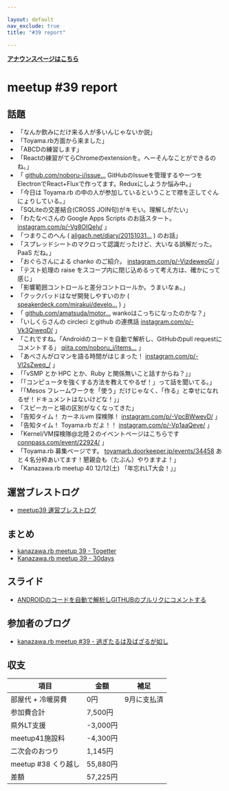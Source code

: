 ```yaml
---

layout: default
nav_exclude: true
title: "#39 report"

---
```


<p> <a href="./"><strong>アナウンスページはこちら</strong></a></p>

meetup #39 report
==================

話題
----

-   「なんか飲みにだけ来る人が多いんじゃないか説」
-   「Toyama.rb方面から来ました」
-   「ABCDの練習します」
-   「Reactの練習がてらChromeのextensionを。へーそんなことができるのね。」
-   「 [github.com/noboru-i/issue…](https://github.com/noboru-i/issue-hub) GitHubのIssueを管理するやーつをElectronでReact+Fluxで作ってます。Reduxにしようか悩み中。」
-   「今日は Toyama.rb の中の人が参加しているということで襟を正してぐんにょりしている。」
-   「SQLiteの交差結合(CROSS JOIN句)がキモい。理解しがたい」
-   「わたなべさんの Google Apps Scripts のお話スタート。 [instagram.com/p/-Vg8OIQelv/](https://www.instagram.com/p/-Vg8OIQelv/) 」
-   「つまりこのへん ( [aligach.net/diary/20151031…](http://aligach.net/diary/20151031.html#p01) ) のお話」
-   「スプレッドシートのマクロって認識だったけど、大いなる誤解だった。PaaS だね。」
-   「おぐらさんによる chanko のご紹介。 [instagram.com/p/-VizdeweoG/](https://www.instagram.com/p/-VizdeweoG/) 」
-   「テスト処理の raise をスコープ内に閉じ込めるって考え方は、確かにって感じ」
-   「影響範囲コントロールと差分コントロールか。うまいなぁ。」
-   「クックパッドはなぜ開発しやすいのか ( [speakerdeck.com/mirakui/develo…](https://speakerdeck.com/mirakui/developer-productivity-in-cookpad) ) 」
-   「 [github.com/amatsuda/motor…](https://github.com/amatsuda/motorhead) wankoはこっちになったのかな？」
-   「いしくらさんの circleci とgithub の連携話 [instagram.com/p/-Vk3QiweqD/](https://www.instagram.com/p/-Vk3QiweqD/) 」
-   「これですね。「Androidのコードを自動で解析し、GitHubのpull requestにコメントする」 [qiita.com/noboru\_i/items…](http://qiita.com/noboru_i/items/2f30296db1c8a6dfbd9b) 」
-   「あべさんがロマンを語る時間がはじまった！ [instagram.com/p/-Vl2sZweq\_/](https://www.instagram.com/p/-Vl2sZweq_/) 」
-   「「vSMP とか HPC とか、Ruby と関係無いこと話すからね？」」
-   「「コンピュータを強くする方法を教えてやるぜ！」って話を聞いてる。」
-   「「Mesos フレームワークを「使う」だけじゃなく、「作る」と幸せになれるぜ！ドキュメントはないけどな！」」
-   「スピーカーと場の区別がなくなってきた」
-   「告知タイム！ カーネルvm 探検隊！ [instagram.com/p/-VpcBWwevD/](https://www.instagram.com/p/-VpcBWwevD/) 」
-   「告知タイム！ Toyama.rb だよ！！ [instagram.com/p/-Vp1aaQeve/](https://www.instagram.com/p/-Vp1aaQeve/) 」
-   「Kernel/VM探検隊@北陸２のイベントページはこちらです [connpass.com/event/22924/](http://connpass.com/event/22924/) 」
-   「Toyama.rb 募集ページです。 [toyamarb.doorkeeper.jp/events/34458](https://toyamarb.doorkeeper.jp/events/34458) あと４名分枠あいてます！懇親会も（たぶん）やりますよ！」
-   「Kanazawa.rb meetup 40 12/12(土) 「年忘れLT大会！」」

運営ブレストログ
----------------

-   [meetup39 運営ブレストログ](https://github.com/kanazawarb/meetup/wiki/meetup-39-%E9%81%8B%E7%94%A8%E3%83%96%E3%83%AC%E3%82%B9%E3%83%88%E3%83%AD%E3%82%B0)

まとめ
------

-   [kanazawa.rb meetup 39 - Togetter](http://togetter.com/li/903255)
-   [Kanazawa.rb meetup 39 - 30days](http://30d.jp/kzrb/29)

スライド
--------

-   [ANDROIDのコードを自動で解析しGITHUBのプルリクにコメントする](http://noboru-i.github.io/slide/201511-android/index.html#/)

参加者のブログ
--------------

-   [kanazawa.rb meetup #39 - 過ぎたるは及ばざるが如し](http://cotton-desu.hatenablog.com/entry/2015/11/23/185412)

収支
----

 | 項目                   | 金額       | 補足          |
 | ---------------------- | ---------- | ------------- |
 | 部屋代 + 冷暖房費      | 0円        | 9月に支払済   |
 | 参加費合計             | 7,500円    |               |
 | 県外LT支援             | -3,000円   |               |
 | meetup41施設料         | -4,300円   |               |
 | 二次会のおつり         | 1,145円    |               |
 | meetup #38 くり越し    | 55,880円   |               |
 | 差額                   | 57,225円   |               |


